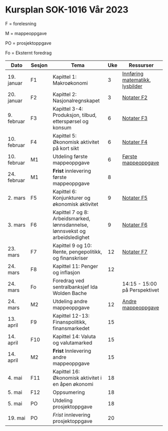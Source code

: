 #  Kursplan SOK-1016 Vår 2023

F = forelesning             

M = mappeoppgave

PO = prosjektoppgave

Fo = Eksternt foredrag

|Dato <img width=100/>| Sesjon <img width=80/>   | Tema                                                              | Uke  | Ressurser <img width=200/>  |
|--------|----------------|----------------------------------------------------------------------|-----------|--------------------------------------|
|19. januar   |F1| Kapittel 1: Makroøkonomi   | 3 | [Innføring matematikk](/ressurser/hefte.pdf), [lysbilder](/ressurser/F1_SOK1016_V23.pdf)| 
|20. januar   |F2| Kapittel 2: Nasjonalregnskapet  | 3 | [Notater F2](/ressurser/F2_SOK1016_V23.pdf) |
|9. februar   |F3| Kapittel 3-4: Produksjon, tilbud, etterspørsel og konsum | 6 | [Notater F3](/ressurser/F3_SOK1016_V23.pdf)  |
|10. februar  |F4| Kapittel 5: Økonomisk aktivitet på kort sikt | 6 | [Notater F4](/ressurser/F4_SOK1016_V23.pdf)|
|10. februar  |M1| Utdeling første mappeoppgave | 6 |[Første mappeoppgave](/ressurser/M1_SOK1016_V23.pdf)|
|24. februar  |M1| **Frist** innlevering første mappeoppgave | 8 ||
|2. mars      |F5| Kapittel 6: Konjunkturer og økonomisk aktivitet| 9 |[Notater F5](/ressurser/F5_SOK1016_V23.pdf)|
|3. mars      |F6| Kapittel 7 og 8: Arbeidsmarked, lønnsdannelse, lønnsvekst og arbeidsledighet | 9 |[Notater F6](/ressurser/F6_SOK1016_V23.pdf)|
|23. mars     |F7| Kapittel 9 og 10: Rente, pengepolitikk, og finanskriser | 12 |[Notater F7](/ressurser/F7_SOK1016_V23.pdf)|
|24. mars     |F8|Kapittel 11: Penger og inflasjon |12 ||
|24. mars     |Fo| Foredrag ved sentralbanksjef Ida Wolden Bache | | 14:15 - 15:00 på Perspektivet|
|24. mars  |M2| Utdeling andre mappeoppgave | 12 |[Andre mappeoppgave](/ressurser/M2_SOK1016_V23.pdf)|
|13. april    |F9| Kapittel 12-13: Finanspolitikk, finansmarkedet | 15||
|14. april    |F10| Kapittel 14: Valuta og valutamarked | 15 || 
|14. april  |M2| **Frist** Innlevering andre mappeoppgave | 15 ||
|4. mai       |F11|Kapittel 16: Økonomisk aktivitet i en åpen økonomi  | 18 ||
|5. mai       |F12|Oppsumering |18 ||
|5. mai  |PO| Utdeling prosjektoppgave | 18 ||
|19. mai  |PO| *Frist* innlevering prosjektoppgave | 20 ||

